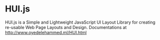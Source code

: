 # HUI.js
HUI.js is a Simple and Lightweight JavaScript UI Layout Library for creating re-usable Web Page Layouts and Design. Documentations at http://www.oyedelehammed.ml/HUI.html
